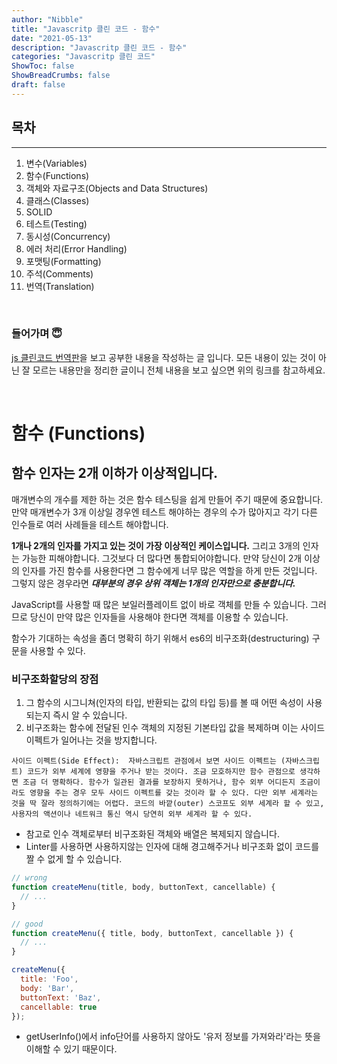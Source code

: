 ```yaml
---
author: "Nibble"
title: "Javascritp 클린 코드 - 함수"
date: "2021-05-13"
description: "Javascritp 클린 코드 - 함수"
categories: "Javascritp 클린 코드"
ShowToc: false
ShowBreadCrumbs: false
draft: false
---
```


## 목차
---
1. 변수(Variables)
2. 함수(Functions)
3. 객체와 자료구조(Objects and Data Structures)
4. 클래스(Classes)
5. SOLID
6. 테스트(Testing)
7. 동시성(Concurrency)
8. 에러 처리(Error Handling)
9. 포맷팅(Formatting)
10. 주석(Comments)
11. 번역(Translation)

<br />


### 들어가며 😇
[js 클린코드 번역판](https://github.com/nibble2/clean-code-javascript-ko)을 보고 공부한 내용을 작성하는 글 입니다. 모든 내용이 있는 것이 아닌 잘 모르는 내용만을 정리한 글이니 전체 내용을 보고 싶으면 위의 링크를 참고하세요.


<br />

# 함수 (Functions)

## 함수 인자는 2개 이하가 이상적입니다.

매개변수의 개수를 제한 하는 것은 함수 테스팅을 쉽게 만들어 주기 때문에 중요합니다. 만약 매개변수가 3개 이상일 경우엔 테스트 해야하는 경우의 수가 많아지고 각기 다른 인수들로 여러 사례들을 테스트 해야합니다.

**1개나 2개의 인자를 가지고 있는 것이 가장 이상적인 케이스입니다.** 그리고 3개의 인자는 가능한 피해야합니다. 그것보다 더 많다면 통합되어야합니다. 만약 당신이 2개 이상의 인자를 가진 함수를 사용한다면 그 함수에게 너무 많은 역할을 하게 만든 것입니다. 그렇지 않은 경우라면 **_대부분의 경우 상위 객체는 1개의 인자만으로 충분합니다._**

JavaScript를 사용할 때 많은 보일러플레이트 없이 바로 객체를 만들 수 있습니다. 그러므로 당신이 만약 많은 인자들을 사용해야 한다면 객체를 이용할 수 있습니다.

함수가 기대하는 속성을 좀더 명확히 하기 위해서 es6의 비구조화(destructuring) 구문을 사용할 수 있다.

### 비구조화할당의 장점
1. 그 함수의 시그니쳐(인자의 타입, 반환되는 값의 타입 등)를 볼 때 어떤 속성이 사용되는지 즉시 알 수 있습니다.
2. 비구조화는 함수에 전달된 인수 객체의 지정된 기본타입 값을 복제하며 이는 사이드이펙트가 일어나는 것을 방지합니다. 

~~~
사이드 이펙트(Side Effect):  자바스크립트 관점에서 보면 사이드 이펙트는 (자바스크립트) 코드가 외부 세계에 영향을 주거나 받는 것이다. 조금 모호하지만 함수 관점으로 생각하면 조금 더 명확하다. 함수가 일관된 결과를 보장하지 못하거나, 함수 외부 어디든지 조금이라도 영향을 주는 경우 모두 사이드 이펙트를 갖는 것이라 할 수 있다. 다만 외부 세계라는 것을 딱 잘라 정의하기에는 어렵다. 코드의 바깥(outer) 스코프도 외부 세계라 할 수 있고, 사용자의 액션이나 네트워크 통신 역시 당연히 외부 세계라 할 수 있다.
~~~

- 참고로 인수 객체로부터 비구조화된 객체와 배열은 복제되지 않습니다.
- Linter를 사용하면 사용하지않는 인자에 대해 경고해주거나 비구조화 없이 코드를 짤 수 없게 할 수 있습니다.

```javascript
// wrong
function createMenu(title, body, buttonText, cancellable) {
  // ...
}

// good
function createMenu({ title, body, buttonText, cancellable }) {
  // ...
}

createMenu({
  title: 'Foo',
  body: 'Bar',
  buttonText: 'Baz',
  cancellable: true
});
```
- getUserInfo()에서 info단어를 사용하지 않아도 '유저 정보를 가져와라'라는 뜻을 이해할 수 있기 때문이다.
